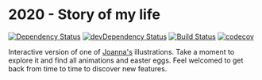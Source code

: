 2020 - Story of my life
========================

[![Dependency Status](https://img.shields.io/david/oskarwrobel/2020-live-illustration.svg)](https://david-dm.org/oskarwrobel/2020-live-illustration)
[![devDependency Status](https://img.shields.io/david/dev/oskarwrobel/2020-live-illustration.svg)](https://david-dm.org/oskarwrobel/2020-live-illustration?type=dev)
[![Build Status](https://travis-ci.org/oskarwrobel/2020-live-illustration.svg?branch=master)](https://travis-ci.org/oskarwrobel/2020-live-illustration)
[![codecov](https://codecov.io/gh/oskarwrobel/2020-live-illustration/branch/master/graph/badge.svg)](https://codecov.io/gh/oskarwrobel/2020-live-illustration)

Interactive version of one of [Joanna's](https://joannalawniczak.com) illustrations.
Take a moment to explore it and find all animations and easter eggs.
Feel welcomed to get back from time to time to discover new features.
